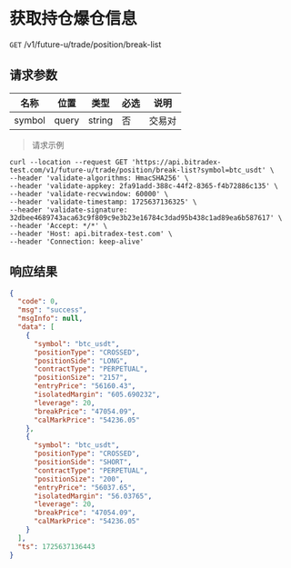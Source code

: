 # 获取持仓爆仓信息

`GET` /v1/future-u/trade/position/break-list

## 请求参数

| 名称     | 位置    | 类型     | 必选 | 说明  |
|--------|-------|--------|----|-----|
| symbol | query | string | 否  | 交易对 |

> 请求示例

```shell
curl --location --request GET 'https://api.bitradex-test.com/v1/future-u/trade/position/break-list?symbol=btc_usdt' \
--header 'validate-algorithms: HmacSHA256' \
--header 'validate-appkey: 2fa91add-388c-44f2-8365-f4b72886c135' \
--header 'validate-recvwindow: 60000' \
--header 'validate-timestamp: 1725637136325' \
--header 'validate-signature: 32dbee4689743aca63c9f809c9e3b23e16784c3dad95b438c1ad89ea6b587617' \
--header 'Accept: */*' \
--header 'Host: api.bitradex-test.com' \
--header 'Connection: keep-alive'
```

## 响应结果

```json
{
  "code": 0,
  "msg": "success",
  "msgInfo": null,
  "data": [
    {
      "symbol": "btc_usdt",
      "positionType": "CROSSED",
      "positionSide": "LONG",
      "contractType": "PERPETUAL",
      "positionSize": "2157",
      "entryPrice": "56160.43",
      "isolatedMargin": "605.690232",
      "leverage": 20,
      "breakPrice": "47054.09",
      "calMarkPrice": "54236.05"
    },
    {
      "symbol": "btc_usdt",
      "positionType": "CROSSED",
      "positionSide": "SHORT",
      "contractType": "PERPETUAL",
      "positionSize": "200",
      "entryPrice": "56037.65",
      "isolatedMargin": "56.03765",
      "leverage": 20,
      "breakPrice": "47054.09",
      "calMarkPrice": "54236.05"
    }
  ],
  "ts": 1725637136443
}
```

